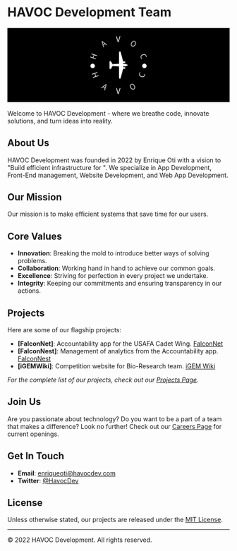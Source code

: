 # HAVOC Development Team

![Organization Logo](./profile/banner.png)

Welcome to HAVOC Development - where we breathe code, innovate solutions, and turn ideas into reality.

## About Us

HAVOC Development was founded in 2022 by Enrique Oti with a vision to "Build efficient infrastructure for ". We specialize in App Development, Front-End management, Website Development, and Web App Development.

## Our Mission

Our mission is to make efficient systems that save time for our users.

## Core Values

- **Innovation**: Breaking the mold to introduce better ways of solving problems.
- **Collaboration**: Working hand in hand to achieve our common goals.
- **Excellence**: Striving for perfection in every project we undertake.
- **Integrity**: Keeping our commitments and ensuring transparency in our actions.

## Projects

Here are some of our flagship projects:

- **[FalconNet]**: Accountability app for the USAFA Cadet Wing. [FalconNet](https://github.com/USAFA-HAVOC/FalconNet)
- **[FalconNest]**: Management of analytics from the Accountability app. [FalconNest](https://github.com/USAFA-HAVOC/FN-Dashboard)
- **[iGEMWiki]**: Competition website for Bio-Research team. [iGEM Wiki](https://github.com/USAFA-HAVOC/iGemWiki)

_For the complete list of our projects, check out our [Projects Page](link_to_projects_page)._

## Join Us

Are you passionate about technology? Do you want to be a part of a team that makes a difference? Look no further! Check out our [Careers Page](havocdev.com) for current openings.

## Get In Touch

- **Email**: enriqueoti@havocdev.com
- **Twitter**: [@HavocDev](https://twitter.com/HavocD3v)

## License

Unless otherwise stated, our projects are released under the [MIT License](LICENSE).

---

© 2022 HAVOC Development. All rights reserved.
